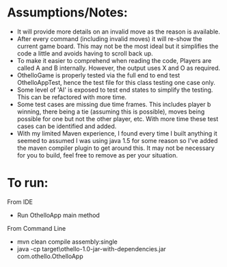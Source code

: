 # Assumptions/Notes:

* It will provide more details on an invalid move as the reason is available.
* After every command (including invalid moves) it will re-show the current game board. This may not be the most ideal but it simplifies the code a little and avoids having to scroll back up.
* To make it easier to comprehend when reading the code, Players are called A and B internally. However, the output uses X and O as required.
* OthelloGame is properly tested via the full end to end test OthelloAppTest, hence the test file for this class testing one case only.
* Some level of 'AI' is exposed to test end states to simplify the testing. This can be refactored with more time.
* Some test cases are missing due time frames. This includes player b winning, there being a tie (assuming this is possible), moves being possible for one but not the other player, etc. With more time these test cases can be identified and added. 
* With my limited Maven experience, I found every time I built anything it seemed to assumed I was using java 1.5 for some reason so I've added the maven compiler plugin to get around this. It may not be necessary for you to build, feel free to remove as per your situation.

# To run:
From IDE
* Run OthelloApp main method

From Command Line
* mvn clean compile assembly:single
* java -cp target\othello-1.0-jar-with-dependencies.jar com.othello.OthelloApp
